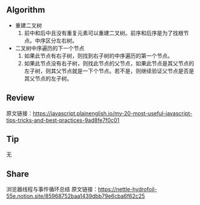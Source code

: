 ## Algorithm
* 重建二叉树
    1. 前中和后中且没有重复元素可以重建二叉树。前序和后序是为了找根节点。中序区分左右树。
* 二叉树中序遍历的下一个节点
    1. 如果此节点有右子树，则找到右子树的中序遍历的第一个节点。
    2. 如果此节点没有右子树，则找此节点的父节点，如果此节点是其父节点的左子树，则其父节点就是一下个节点。若不是，则继续验证父节点是否是其父节点的左子树。

## Review

原文链接：https://javascript.plainenglish.io/my-20-most-useful-javascript-tips-tricks-and-best-practices-9ad8fe7f0c01

## Tip
无

## Share
浏览器线程与事件循环总结
原文链接：https://nettle-hydrofoil-55e.notion.site/85968752baa1439dbb79e6cba6f62c25